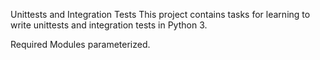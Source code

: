 Unittests and Integration Tests
This project contains tasks for learning to write unittests and integration tests in Python 3.

Required Modules
parameterized.
